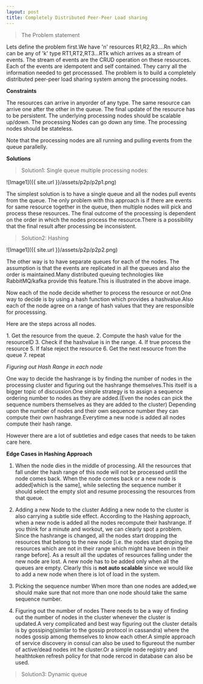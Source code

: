 ```yaml
---
layout: post
title: Completely Distributed Peer-Peer Load sharing
---
```


>The Problem statement

Lets define the problem first.We have 'n' resources R1,R2,R3....Rn which can be any of 'k' type RT1,RT2,RT3...RTk which arrives as a stream of events. The stream of events are the CRUD operation on these resources. Each of the events are idempotent and self contained. They carry all the information needed to get processsed. The problem is to build a completely distributed peer-peer load sharing system among the processing nodes.

<b>Constraints</b>

<p>

The resources can arrive in anyorder of any type.
The same resource can arrive one after the other in the queue.
The final update of the resource has to be persistent.
The underlying processing nodes should be scalable up/down.
The processing Nodes can go down any time.
The processing nodes should be stateless.

</p>

Note that the processing nodes are all running and pulling events from the queue parallelly.

<b>Solutions</b>

> Solution1: Single queue multiple processing nodes:

![Image1]({{ site.url }}/assets/p2p/p2p1.png)

The simplest solution is to have a single queue and all the nodes pull events from the queue. The only problem with this approach is if there are events for same resource together in the queue, then multiple nodes will pick and process these resources. The final outcome of the processing is dependent on the order in which the nodes process the resource.There is a possibility that the final result after processing be inconsistent.

> Solution2: Hashing 

![Image1]({{ site.url }}/assets/p2p/p2p2.png)

The other way is to have separate queues for each of the nodes. The assumption is that the events are replicated in all the queues and also the order is maintained.Many distributed queuing technologies like RabbitMQ/kafka provide this feature.This is illustrated in the above image.

Now each of the node decide whether to process the resource or not.One way to decide is by using a hash function which provides a hashvalue.Also each of the node agree on a range of hash values that they are responsible for processsing.

Here are the steps across all nodes.

<p>
    1.  Get the resource from the queue.
    2.  Compute the hash value for the resourceID
    3.  Check if the hashvalue is in the range.
    4.  If true process the resource
    5.  If false reject the resource
    6.  Get the next resource from the queue
    7.  repeat
</p>

<i>Figuring out Hash Range in each node</i>

One way to decide the hashrange is by finding the number of nodes in the processing cluster and figuring out the hashrange themselves.This itself is a bigger topic of discussion.One simple strategy is to assign a sequence ordering number to nodes as they are added.(Even the nodes can pick the sequence numbers themselves as they are added to the cluster) Depending upon the number of nodes and their own sequence number they can compute their own hashrange.Everytime a new node is added all nodes compute their hash range.

However there are a lot of subtleties and edge cases that needs to be taken care here.

<b>Edge Cases in Hashing Approach</b>

1. When the node dies in the middle of processing.
    All the resources that fall under the hash range of this node will not be processed untill the node comes back.
    When the node comes back or a new node is added[which is the same], while selecting the sequence number it should select the empty slot and resume processing the resources from that queue.
    
2. Adding a new Node to the cluster
    Adding a new node to the cluster is also carrying a subtle side effect. According to the Hashing approach, when a new node is added all the nodes recompute their hashrange. If you think for a minute and workout, we can clearly spot a problem. Since the hashrange is changed, all the nodes start dropping the resources that belong to the new node [i.e. the nodes start droping the resources which are not in their range which might have been in their range before]. As a result all the updates of resources falling under the new node are lost.
    A new node has to be added only when all the queues are empty. Clearly this is <b>not auto scalable</b> since we would like to add a new node when there is lot of load in the system.


3. Picking the sequence number
    When more than one nodes are added,we should make sure that not more than one node should take the same sequence number.
    
4. Figuring out the number of nodes
    There needs to be a way of finding out the number of nodes in the cluster whenever the cluster is updated.A very complicated and best way figuring out the cluster details is by gossiping(similar to the gossip protocol in cassandra) where the nodes gossip among themselves to know each other.A simple approach of service discovery in consul can also be used to figureout the number of active/dead nodes int he cluster.Or a simple node registry and healthtoken refresh policy for that node rercod in database can also be used.
    
> Solution3: Dynamic queue
    
    
    


